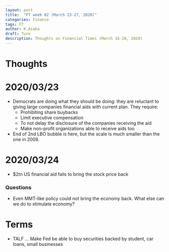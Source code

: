 ```yaml
---
layout: post
title:  "FT week 02 (March 23-27, 2020)"
categories: Finance
tags: FT
author: K.Asaba
draft: Ture
description: Thoughts on Financial Times (March 16-20, 2020)
---
```


# Thoughts

# 2020/03/23

- Democrats are doing what they should be doing: they are reluctant to giving large companies financial aids with current plan. They require:
    - Prohibiting share buybacks
    - Limit executive compensation
    - To not delay the disclosure of the companies receiving the aid
    - Make non-profit organizations able to receive aids too  
- End of 2nd LBO bubble is here, but the scale is much smaller than the one in 2008.

# 2020/03/24

- $2tn US financial aid fails to bring the stock price back

### Questions

- Even MMT-like policy could not bring the economy back. What else can we do to stimulate economy?

# Terms
- TALF ... Make Fed be able to buy securities backed by student, car loans, small businesses
